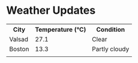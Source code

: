 # Weather Updates

<!-- WEATHER-UPDATE-START -->
<table><tr><th>City</th><th>Temperature (°C)</th><th>Condition</th></tr><tr><td>Valsad</td><td>27.1</td><td>Clear</td></tr><tr><td>Boston</td><td>13.3</td><td>Partly cloudy</td></tr><tr><td></td><td></td><td></td></tr></table>
<!-- WEATHER-UPDATE-END -->
